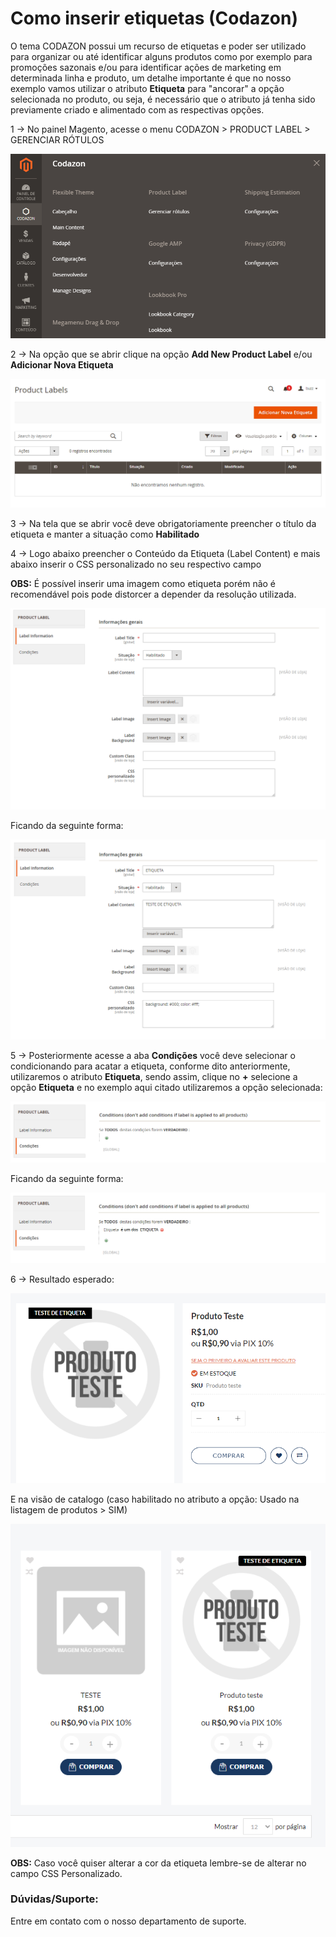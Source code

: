 # Como inserir etiquetas (Codazon)

O tema CODAZON possui um recurso de etiquetas e poder ser utilizado para organizar ou até identificar alguns produtos como por exemplo para promoções sazonais e/ou para identificar ações de marketing em determinada linha e produto, um detalhe importante é que no nosso exemplo vamos utilizar o atributo **Etiqueta** para "ancorar" a opção selecionada no produto, ou seja, é necessário que o atributo já tenha sido previamente criado e alimentado com as respectivas opções.

1 -> No painel Magento, acesse o menu CODAZON > PRODUCT LABEL > GERENCIAR RÓTULOS

![Product Label](https://github.com/Oficina-do-Dev/Tutoriais/blob/main/Magento_2/104%20-%20Como%20inserir%20etiquetas%20(Codazon)/images/image-1.png)

2 -> Na opção que se abrir clique na opção **Add New Product Label** e/ou **Adicionar Nova Etiqueta**

![Adicionar Nova Etiqueta](https://github.com/Oficina-do-Dev/Tutoriais/blob/main/Magento_2/104%20-%20Como%20inserir%20etiquetas%20(Codazon)/images/image-2.png)

3 -> Na tela que se abrir você deve obrigatoriamente preencher o título da etiqueta e manter a situação como **Habilitado**

4 -> Logo abaixo preencher o Conteúdo da Etiqueta (Label Content) e mais abaixo inserir o CSS personalizado no seu respectivo campo

**OBS:** É possível inserir uma imagem como etiqueta porém não é recomendável pois pode distorcer a depender da resolução utilizada.

![Campos necessários](https://github.com/Oficina-do-Dev/Tutoriais/blob/main/Magento_2/104%20-%20Como%20inserir%20etiquetas%20(Codazon)/images/image-3.PNG)

Ficando da seguinte forma:

![Exemplo de etiqueta](https://github.com/Oficina-do-Dev/Tutoriais/blob/main/Magento_2/104%20-%20Como%20inserir%20etiquetas%20(Codazon)/images/image-4.png)

5 -> Posteriormente acesse a aba **Condições** você deve selecionar o condicionando para acatar a etiqueta, conforme dito anteriormente, utilizaremos o atributo **Etiqueta**, sendo assim, clique no **+** selecione a opção **Etiqueta** e no exemplo aqui citado utilizaremos a opção selecionada: 

![Condições](https://github.com/Oficina-do-Dev/Tutoriais/blob/main/Magento_2/104%20-%20Como%20inserir%20etiquetas%20(Codazon)/images/image-5.png)

Ficando da seguinte forma:

![Exemplo das condições](https://github.com/Oficina-do-Dev/Tutoriais/blob/main/Magento_2/104%20-%20Como%20inserir%20etiquetas%20(Codazon)/images/image-6.png)


6 -> Resultado esperado:

![Exemplo das condições](https://github.com/Oficina-do-Dev/Tutoriais/blob/main/Magento_2/104%20-%20Como%20inserir%20etiquetas%20(Codazon)/images/image-7.png)

E na visão de catalogo (caso habilitado no atributo a opção: Usado na listagem de produtos > SIM)

![Exemplo das condições](https://github.com/Oficina-do-Dev/Tutoriais/blob/main/Magento_2/104%20-%20Como%20inserir%20etiquetas%20(Codazon)/images/image-8.png)

**OBS:** Caso você quiser alterar a cor da etiqueta lembre-se de alterar no campo CSS Personalizado.

### Dúvidas/Suporte:

Entre em contato com o nosso departamento de suporte.